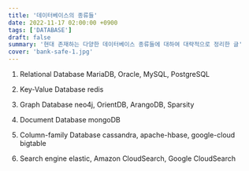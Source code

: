 ```yaml
---
title: '데이터베이스의 종류들'
date: 2022-11-17 02:00:00 +0900
tags: ['DATABASE']
draft: false
summary: '현대 존재하는 다양한 데이터베이스 종류들에 대하여 대략적으로 정리한 글'
cover: 'bank-safe-1.jpg'
---
```


1. Relational Database
MariaDB, Oracle, MySQL, PostgreSQL

2. Key-Value Database
redis

3. Graph Database
neo4j, OrientDB, ArangoDB, Sparsity

4. Document Database
mongoDB

5. Column-family Database
cassandra, apache-hbase, google-cloud bigtable

6. Search engine
elastic, Amazon CloudSearch, Google CloudSearch
